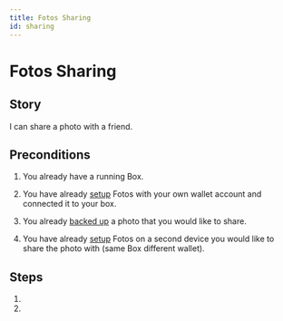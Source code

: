 ```yaml
---
title: Fotos Sharing
id: sharing
---
```


# Fotos Sharing

## Story

I can share a photo with a friend.

## Preconditions

1. You already have a running Box.

2. You have already [setup](./setup) Fotos with your own wallet account and connected it to your box.

3. You already [backed up](./backup) a photo that you would like to share.

4. You have already [setup](./setup) Fotos on a second device you would like to share the photo with (same Box different wallet).

## Steps

1.  

2. 
